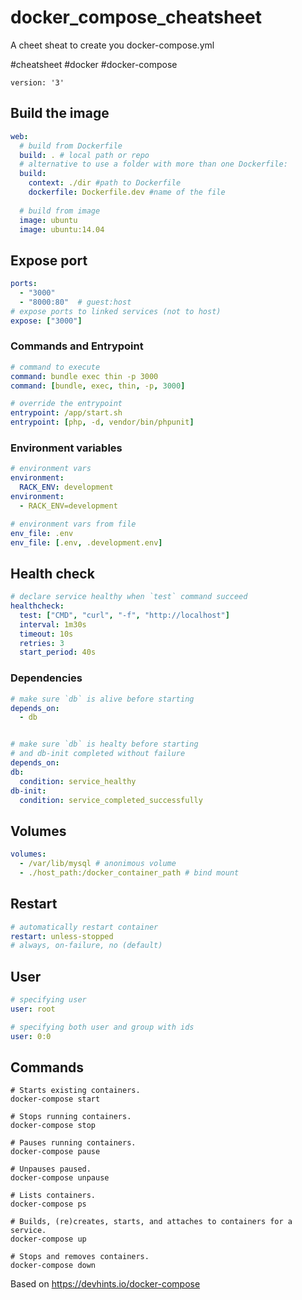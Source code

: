 # docker_compose_cheatsheet
A cheet sheat to create you docker-compose.yml

#cheatsheet #docker #docker-compose

`version: '3'`

## Build the image

```yaml
web:
  # build from Dockerfile
  build: . # local path or repo
  # alternative to use a folder with more than one Dockerfile:
  build:
    context: ./dir #path to Dockerfile
    dockerfile: Dockerfile.dev #name of the file
    
  # build from image
  image: ubuntu
  image: ubuntu:14.04
```

## Expose port

```yaml
ports:
  - "3000"
  - "8000:80"  # guest:host
# expose ports to linked services (not to host)
expose: ["3000"]
```

### Commands and Entrypoint

```yaml
# command to execute
command: bundle exec thin -p 3000
command: [bundle, exec, thin, -p, 3000]

# override the entrypoint
entrypoint: /app/start.sh
entrypoint: [php, -d, vendor/bin/phpunit]
```

### Environment variables

```yaml
# environment vars
environment:
  RACK_ENV: development
environment:
  - RACK_ENV=development

# environment vars from file
env_file: .env
env_file: [.env, .development.env]
```

## Health check

```yaml
# declare service healthy when `test` command succeed
healthcheck:
  test: ["CMD", "curl", "-f", "http://localhost"]
  interval: 1m30s
  timeout: 10s
  retries: 3
  start_period: 40s
```

### Dependencies

```yaml
# make sure `db` is alive before starting
depends_on:
  - db


# make sure `db` is healty before starting
# and db-init completed without failure
depends_on:
db:
  condition: service_healthy
db-init:
  condition: service_completed_successfully

```

## Volumes

```yaml
volumes:
  - /var/lib/mysql # anonimous volume
  - ./host_path:/docker_container_path # bind mount
```

## Restart

```yaml
# automatically restart container
restart: unless-stopped
# always, on-failure, no (default)
```

## User

```yaml
# specifying user
user: root
```

```yaml
# specifying both user and group with ids
user: 0:0
```
## Commands
``` shell
# Starts existing containers.
docker-compose start

# Stops running containers.
docker-compose stop

# Pauses running containers.
docker-compose pause

# Unpauses paused.
docker-compose unpause

# Lists containers.
docker-compose ps

# Builds, (re)creates, starts, and attaches to containers for a service.
docker-compose up

# Stops and removes containers.
docker-compose down
```


Based on https://devhints.io/docker-compose
